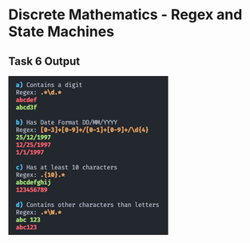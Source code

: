 # Discrete Mathematics - Regex and State Machines

## Task 6 Output

![Task 6 Output](./src/output.png)